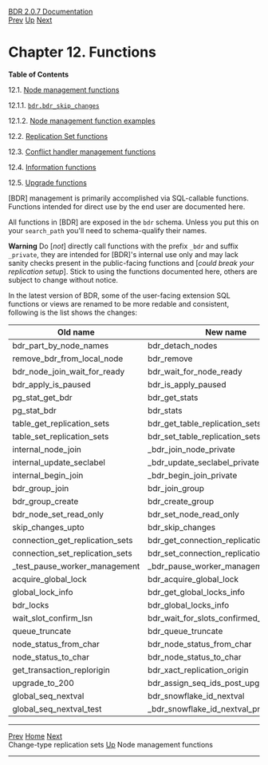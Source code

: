   [BDR 2.0.7 Documentation](README.md)                                                                                          
  [Prev](replication-sets-changetype.md "Change-type replication sets")   [Up](manual.md)        [Next](functions-node-mgmt.md "Node management functions")  


# Chapter 12. Functions

**Table of Contents**

12.1. [Node management functions](functions-node-mgmt.md)

12.1.1.
[`bdr.bdr_skip_changes`](functions-node-mgmt.md#FUNCTION-BDR-SKIP-CHANGES)

12.1.2. [Node management function
examples](functions-node-mgmt.md#FUNCTIONS-NODE-MGMT-EXAMPLES)

12.2. [Replication Set functions](functions-replication-sets.md)

12.3. [Conflict handler management
functions](functions-conflict-handlers.md)

12.4. [Information functions](functions-information.md)

12.5. [Upgrade functions](functions-upgrade.md)

[BDR] management is primarily accomplished via
SQL-callable functions. Functions intended for direct use by the end
user are documented here.

All functions in [BDR] are exposed in the `bdr`
schema. Unless you put this on your `search_path` you\'ll need
to schema-qualify their names.

  **Warning**
  Do [*not*] directly call functions with the prefix `_bdr` and suffix `_private`, they are intended for [BDR]\'s internal use only and may lack sanity checks present in the public-facing functions and [*could break your replication setup*]. Stick to using the functions documented here, others are subject to change without notice.

In the latest version of BDR, some of the user-facing extension SQL functions or views are renamed to be more redable and consistent, following is the list shows the changes:

| Old name                        | New name                               |
|---------------------------------|----------------------------------------|
| bdr_part_by_node_names          | bdr_detach_nodes                       |
| remove_bdr_from_local_node      | bdr_remove                             |
| bdr_node_join_wait_for_ready    | bdr_wait_for_node_ready                |
| bdr_apply_is_paused             | bdr_is_apply_paused                    |
| pg_stat_get_bdr                 | bdr_get_stats                          |
| pg_stat_bdr                     | bdr_stats                              |
| table_get_replication_sets      | bdr_get_table_replication_sets         |
| table_set_replication_sets      | bdr_set_table_replication_sets         |
| internal_node_join              | _bdr_join_node_private                 |
| internal_update_seclabel        | _bdr_update_seclabel_private           |
| internal_begin_join             | _bdr_begin_join_private                |
| bdr_group_join                  | bdr_join_group                         |
| bdr_group_create                | bdr_create_group                       |
| bdr_node_set_read_only          | bdr_set_node_read_only                 |
| skip_changes_upto               | bdr_skip_changes                       |
| connection_get_replication_sets | bdr_get_connection_replication_sets    |
| connection_set_replication_sets | bdr_set_connection_replication_sets    |
| _test_pause_worker_management   | _bdr_pause_worker_management_private   |
| acquire_global_lock             | bdr_acquire_global_lock                |
| global_lock_info                | bdr_get_global_locks_info              |
| bdr_locks                       | bdr_global_locks_info              |
| wait_slot_confirm_lsn           | bdr_wait_for_slots_confirmed_flush_lsn |
| queue_truncate                  | bdr_queue_truncate                     |
| node_status_from_char           | bdr_node_status_from_char              |
| node_status_to_char             | bdr_node_status_to_char                |
| get_transaction_replorigin      | bdr_xact_replication_origin            |
| upgrade_to_200                  | bdr_assign_seq_ids_post_upgrade        |
| global_seq_nextval              | bdr_snowflake_id_nextval               |
| global_seq_nextval_test         | _bdr_snowflake_id_nextval_private      |

  --------------------------------------------------------- ----------------------------------- -------------------------------------------------
  [Prev](replication-sets-changetype.md)    [Home](README.md)    [Next](functions-node-mgmt.md)  
  Change-type replication sets                               [Up](manual.md)                           Node management functions
  --------------------------------------------------------- ----------------------------------- -------------------------------------------------
